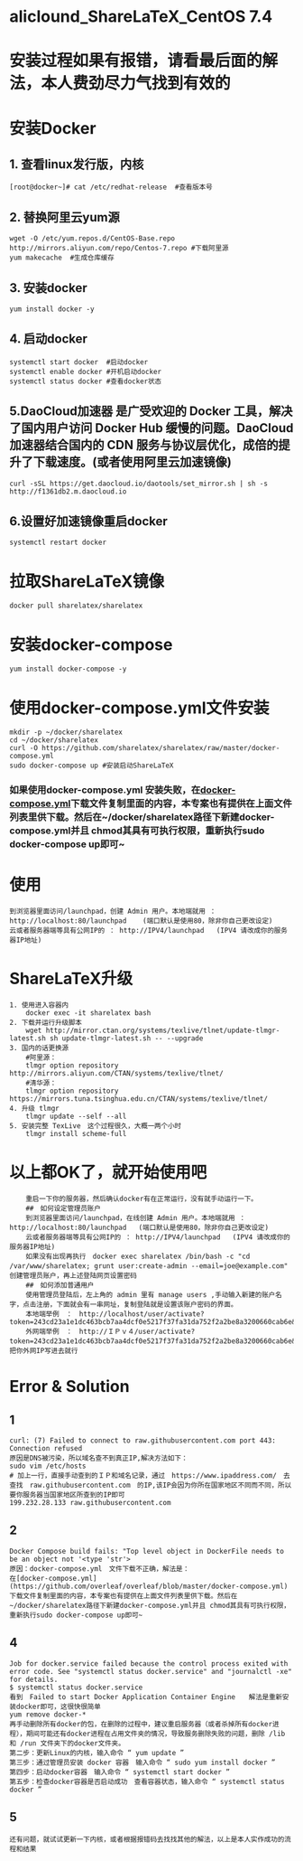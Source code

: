 # aliclound_ShareLaTeX_CentOS 7.4
# 安装过程如果有报错，请看最后面的解法，本人费劲尽力气找到有效的
# 安装Docker
## 1. 查看linux发行版，内核
    [root@docker~]# cat /etc/redhat-release  #查看版本号
## 2. 替换阿里云yum源
    wget -O /etc/yum.repos.d/CentOS-Base.repo http://mirrors.aliyun.com/repo/Centos-7.repo #下载阿里源 
    yum makecache  #生成仓库缓存 
## 3. 安装docker
    yum install docker -y
## 4. 启动docker
    systemctl start docker  #启动docker
    systemctl enable docker #开机启动docker
    systemctl status docker #查看docker状态
## 5.DaoCloud加速器 是广受欢迎的 Docker 工具，解决了国内用户访问 Docker Hub 缓慢的问题。DaoCloud 加速器结合国内的 CDN 服务与协议层优化，成倍的提升了下载速度。(或者使用阿里云加速镜像)
    curl -sSL https://get.daocloud.io/daotools/set_mirror.sh | sh -s http://f1361db2.m.daocloud.io
    
## 6.设置好加速镜像重启docker 
    systemctl restart docker
# 拉取ShareLaTeX镜像
    docker pull sharelatex/sharelatex
# 安装docker-compose
    yum install docker-compose -y
# 使用docker-compose.yml文件安装
    mkdir -p ~/docker/sharelatex
    cd ~/docker/sharelatex
    curl -O https://github.com/sharelatex/sharelatex/raw/master/docker-compose.yml
    sudo docker-compose up #安装启动ShareLaTeX
### 如果使用docker-compose.yml 安装失败，在[docker-compose.yml](https://github.com/overleaf/overleaf/blob/master/docker-compose.yml)下载文件复制里面的内容，本专案也有提供在上面文件列表里供下载。然后在~/docker/sharelatex路径下新建docker-compose.yml并且 chmod其具有可执行权限，重新执行sudo docker-compose up即可~ 
# 使用
    到浏览器里面访问/launchpad，创建 Admin 用户。本地端就用 ：http://localhost:80/launchpad    (端口默认是使用80，除非你自己更改设定)
    云或者服务器端等具有公网IP的 ： http://IPV4/launchpad   (IPV4 请改成你的服务器IP地址)
#  ShareLaTeX升级  
    1. 使用进入容器内  
        docker exec -it sharelatex bash   
    2. 下载并运行升级脚本  
        wget http://mirror.ctan.org/systems/texlive/tlnet/update-tlmgr-latest.sh sh update-tlmgr-latest.sh -- --upgrade  
    3. 国内的话更换源  
        #阿里源：
        tlmgr option repository http://mirrors.aliyun.com/CTAN/systems/texlive/tlnet/   
        #清华源：  
        tlmgr option repository https://mirrors.tuna.tsinghua.edu.cn/CTAN/systems/texlive/tlnet/   
    4. 升级 tlmgr  
        tlmgr update --self --all 
    5. 安装完整 TexLive　这个过程很久，大概一两个小时
        tlmgr install scheme-full 
# 以上都OK了，就开始使用吧
        重启一下你的服务器，然后确认docker有在正常运行，没有就手动运行一下。　
        ##　如何设定管理员账户
        到浏览器里面访问/launchpad，在线创建 Admin 用户。本地端就用 ：http://localhost:80/launchpad   (端口默认是使用80，除非你自己更改设定)　　
        云或者服务器端等具有公网IP的 ： http://IPV4/launchpad   (IPV4 请改成你的服务器IP地址)　　
        如果没有出现再执行　docker exec sharelatex /bin/bash -c "cd /var/www/sharelatex; grunt user:create-admin --email=joe@example.com"　创建管理员账户，再上述登陆网页设置密码
        ##　如何添加普通用户
        使用管理员登陆后，左上角的 admin 里有 manage users ,手动输入新建的账户名字，点击注册，下面就会有一串网址，复制登陆就是设置该账户密码的界面。
        本地端举例　：　http://localhost/user/activate?token=243cd23a1e1dc463bcb7aa4dcf0e5217f37fa31da752f2a2be8a3200660cab6e&user_id=6001e77236d13300739df019
        外网端举例　：　http://ＩＰｖ４/user/activate?token=243cd23a1e1dc463bcb7aa4dcf0e5217f37fa31da752f2a2be8a3200660cab6e&user_id=6001e77236d13300739df019　，把你外网IP写进去就行
 # Error & Solution
## 1
    curl: (7) Failed to connect to raw.githubusercontent.com port 443: Connection refused
    原因是DNS被污染，所以域名查不到真正IP,解决方法如下：
    sudo vim /etc/hosts
    # 加上一行，直接手动查到的ＩＰ和域名记录，通过　https://www.ipaddress.com/　去查找　raw.githubusercontent.com　的IP,该IP会因为你所在国家地区不同而不同，所以要你服务器当国家地区所查到的IP即可
    199.232.28.133 raw.githubusercontent.com
## 2
    Docker Compose build fails: "Top level object in DockerFile needs to be an object not '<type 'str'>
    原因：docker-compose.yml　文件下载不正确，解法是：
    在[docker-compose.yml](https://github.com/overleaf/overleaf/blob/master/docker-compose.yml)下载文件复制里面的内容，本专案也有提供在上面文件列表里供下载。然后在~/docker/sharelatex路径下新建docker-compose.yml并且 chmod其具有可执行权限，重新执行sudo docker-compose up即可~
## 4
    Job for docker.service failed because the control process exited with error code. See "systemctl status docker.service" and "journalctl -xe" for details.
    $ systemctl status docker.service
    看到　Failed to start Docker Application Container Engine　　解法是重新安装docker即可，这很快很简单
    yum remove docker-* 
    再手动删除所有docker的包，在删除的过程中，建议重启服务器（或者杀掉所有docker进程），期间可能还有docker进程在占用文件夹的情况，导致服务删除失败的问题，删除 /lib 和 /run 文件夹下的docker文件夹。
    第二步：更新Linux的内核，输入命令 “ yum update ”
    第三步：通过管理员安装 docker 容器　输入命令 “ sudo yum install docker ”
    第四步：启动docker容器　输入命令 “ systemctl start docker ”
    第五步：检查docker容器是否启动成功　查看容器状态，输入命令 “ systemctl status docker ”
    
## 5
    还有问题，就试试更新一下内核，或者根据报错码去找找其他的解法，以上是本人实作成功的流程和结果

    
    
    
    
    
    
    
    
    
    
    
    
    
    
